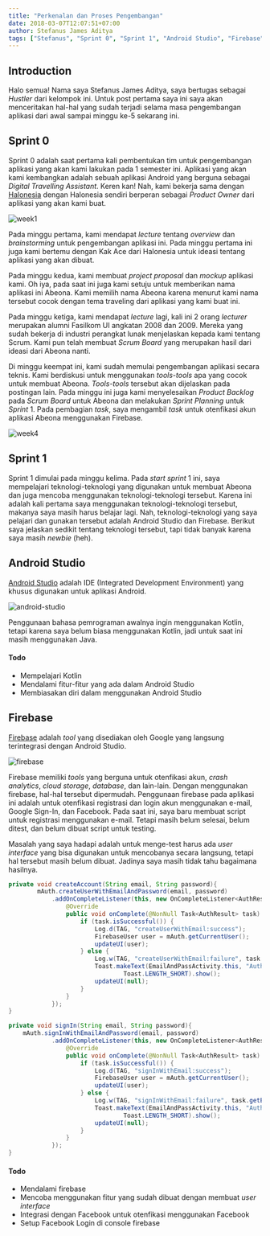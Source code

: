 ```yaml
---
title: "Perkenalan dan Proses Pengembangan"
date: 2018-03-07T12:07:51+07:00
author: Stefanus James Aditya
tags: ["Stefanus", "Sprint 0", "Sprint 1", "Android Studio", "Firebase"]
---
```


## Introduction

Halo semua! Nama saya Stefanus James Aditya, saya bertugas sebagai *Hustler* dari kelompok ini. Untuk post pertama saya ini saya akan menceritakan hal-hal yang sudah terjadi selama masa pengembangan aplikasi dari awal sampai minggu ke-5 sekarang ini.

## Sprint 0

Sprint 0 adalah saat pertama kali pembentukan tim untuk pengembangan aplikasi yang akan kami lakukan pada 1 semester ini. Aplikasi yang akan kami kembangkan adalah sebuah aplikasi Android yang berguna sebagai *Digital Travelling Assistant*. Keren kan! Nah, kami bekerja sama dengan [Halonesia](https://halonesia.co.id/) dengan Halonesia sendiri berperan sebagai *Product Owner* dari aplikasi yang akan kami buat.

![week1](/img/week1.jpg)

Pada minggu pertama, kami mendapat *lecture* tentang *overview* dan *brainstorming* untuk pengembangan aplikasi ini. Pada minggu pertama ini juga kami bertemu dengan Kak Ace dari Halonesia untuk ideasi tentang aplikasi yang akan dibuat.

Pada minggu kedua, kami membuat *project proposal* dan *mockup* aplikasi kami. Oh iya, pada saat ini juga kami setuju untuk memberikan nama aplikasi ini Abeona. Kami memilih nama Abeona karena menurut kami nama tersebut cocok dengan tema traveling dari aplikasi yang kami buat ini.

Pada minggu ketiga, kami mendapat *lecture* lagi, kali ini 2 orang *lecturer* merupakan alumni Fasilkom UI angkatan 2008 dan 2009. Mereka yang sudah bekerja di industri perangkat lunak menjelaskan kepada kami tentang Scrum. Kami pun telah membuat *Scrum Board* yang merupakan hasil dari ideasi dari Abeona nanti.

Di minggu keempat ini, kami sudah memulai pengembangan aplikasi secara teknis. Kami berdiskusi untuk menggunakan *tools-tools* apa yang cocok untuk membuat Abeona. *Tools-tools* tersebut akan dijelaskan pada postingan lain. Pada minggu ini juga kami menyelesaikan *Product Backlog* pada *Scrum Board* untuk Abeona dan melakukan *Sprint Planning* untuk *Sprint* 1. Pada pembagian *task*, saya mengambil *task* untuk otenfikasi akun aplikasi Abeona menggunakan Firebase.

![week4](/img/week4.jpg)

## Sprint 1

Sprint 1 dimulai pada minggu kelima. Pada *start sprint* 1 ini, saya mempelajari teknologi-teknologi yang digunakan untuk membuat Abeona dan juga mencoba menggunakan teknologi-teknologi tersebut. Karena ini adalah kali pertama saya menggunakan teknologi-teknologi tersebut, makanya saya masih harus belajar lagi. Nah, teknologi-teknologi yang saya pelajari dan gunakan tersebut adalah Android Studio dan Firebase. Berikut saya jelaskan sedikit tentang teknologi tersebut, tapi tidak banyak karena saya masih *newbie* (heh).

## Android Studio

[Android Studio](https://developer.android.com/studio/index.html) adalah IDE (Integrated Development Environment) yang khusus digunakan untuk aplikasi Android.

![android-studio](/img/android-studio.jpg)

Penggunaan bahasa pemrograman awalnya ingin menggunakan Kotlin, tetapi karena saya belum biasa menggunakan Kotlin, jadi untuk saat ini masih menggunakan Java.

#### Todo
- Mempelajari Kotlin
- Mendalami fitur-fitur yang ada dalam Android Studio
- Membiasakan diri dalam menggunakan Android Studio

## Firebase

[Firebase](https://firebase.google.com/) adalah *tool* yang disediakan oleh Google yang langsung terintegrasi dengan Android Studio. 

![firebase](/img/firebase.png)

Firebase memiliki *tools* yang berguna untuk otenfikasi akun, *crash analytics*, *cloud storage*, *database*, dan lain-lain.  Dengan menggunakan firebase, hal-hal tersebut dipermudah.
Penggunaan firebase pada aplikasi ini adalah untuk otenfikasi registrasi dan login akun menggunakan e-mail, Google Sign-In, dan Facebook. Pada saat ini, saya baru membuat script untuk registrasi menggunakan e-mail. Tetapi masih belum selesai, belum ditest, dan belum dibuat script untuk testing.

Masalah yang saya hadapi adalah untuk menge-test harus ada *user interface* yang bisa digunakan untuk mencobanya secara langsung, tetapi hal tersebut masih belum dibuat. Jadinya saya masih tidak tahu bagaimana hasilnya.

```Java
private void createAccount(String email, String password){
        mAuth.createUserWithEmailAndPassword(email, password)
            .addOnCompleteListener(this, new OnCompleteListener<AuthResult>() {
                @Override
                public void onComplete(@NonNull Task<AuthResult> task) {
                    if (task.isSuccessful()) {
                        Log.d(TAG, "createUserWithEmail:success");
                        FirebaseUser user = mAuth.getCurrentUser();
                        updateUI(user);
                    } else {
                        Log.w(TAG, "createUserWithEmail:failure", task.getException());
                        Toast.makeText(EmailAndPassActivity.this, "Authentication failed.",
                                Toast.LENGTH_SHORT).show();
                        updateUI(null);
                    }
                }
            });
}

private void signIn(String email, String password){
    mAuth.signInWithEmailAndPassword(email, password)
            .addOnCompleteListener(this, new OnCompleteListener<AuthResult>() {
                @Override
                public void onComplete(@NonNull Task<AuthResult> task) {
                    if (task.isSuccessful()) {
                        Log.d(TAG, "signInWithEmail:success");
                        FirebaseUser user = mAuth.getCurrentUser();
                        updateUI(user);
                    } else {
                        Log.w(TAG, "signInWithEmail:failure", task.getException());
                        Toast.makeText(EmailAndPassActivity.this, "Authentication failed.",
                                Toast.LENGTH_SHORT).show();
                        updateUI(null);
                    }
                }
            });
}
```

#### Todo
- Mendalami firebase
- Mencoba menggunakan fitur yang sudah dibuat dengan membuat *user interface*
- Integrasi dengan Facebook untuk otenfikasi menggunakan Facebook
- Setup Facebook Login di console firebase